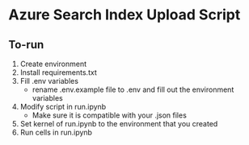 # Azure Search Index Upload Script 

## To-run 
1) Create environment 
2) Install requirements.txt
3) Fill .env variables 
    - rename .env.example file to .env and fill out the environment variables 
4) Modify script in run.ipynb
    - Make sure it is compatible with your .json files
5) Set kernel of run.ipynb to the environment that you created
5) Run cells in run.ipynb 